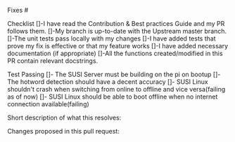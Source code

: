 Fixes #

Checklist
 []-I have read the Contribution & Best practices Guide and my PR follows them.
 []-My branch is up-to-date with the Upstream master branch.
 []-The unit tests pass locally with my changes
 []-I have added tests that prove my fix is effective or that my feature works
 []-I have added necessary documentation (if appropriate)
 []-All the functions created/modified in this PR contain relevant docstrings.

Test Passing
[]- The SUSI Server must be building on the pi on bootup
[]- The hotword detection should have a decent accuracy
[]- SUSI Linux shouldn't crash when switching from online to offline and vice versa(failing as of now)
[]- SUSI Linux should be able to boot offline when no internet connection available(failing)

Short description of what this resolves:

Changes proposed in this pull request:
